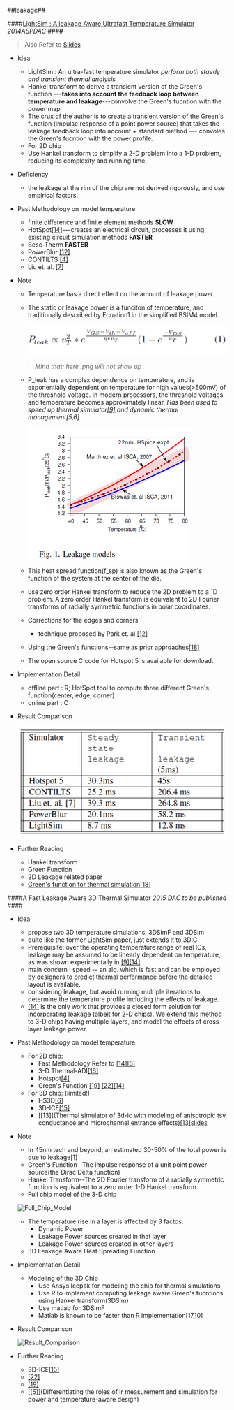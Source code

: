 ##leakage##

####[LightSim : A leakage Aware Ultrafast Temperature Simulator](http://www.cse.iitd.ac.in/~srsarangi/files/papers/lightsim.pdf) *2014ASPDAC* ####
	
> Also Refer to [Slides](http://www.aspdac.com/aspdac2014/technical_program/pdf/9C-3.pdf)

+ Idea
	* LightSim : An ultra-fast temperature simulator  *perform both staedy and transient thermal analysis*
	* Hankel transform to derive a transient version of the Green's function ---**takes into account the feedback loop between temperature and leakage**---convolve the Green's fucntion with the power map
	* The crux of the author is to create a transient version of the Green's function (impulse response of a point power source) that takes the leakage feedback loop into account + standard method --- convoles the Green's fucntion with the power profile.
	* For 2D chip
	* Use Hankel transform to simplify a 2-D problem into a 1-D problem, reducing its complexity and running time.

+ Deficiency
	* the leakage at the rim of the chip are not derived rigorously, and use empirical factors.

+ Past Methodology on model temperature
	* finite difference and finite element methods **SLOW**
	* HotSpot[[14]](http://www.cs.virginia.edu/~skadron/Papers/hotspot_isca03.pdf)---creates an electrical circuit, processes it using existing circuit simulation methods **FASTER**  
	* Sesc-Therm **FASTER**
	* PowerBlur [[12]](https://www.researchgate.net/publication/224129688_Experimental_validation_of_the_power_blurring_method)
	* CONTILTS [[4]](http://euler.ecs.umass.edu/research/hkk-Jolpe-2007.pdf)
	* Liu et. al. [[7]](http://www.pitt.edu/~juy9/papers/thermal_iccad05.pdf)
	
+ Note
	* Temperature has a direct effect on the amount of leakage power.
	* The static or leakage power is a funciton of temperature, and traditionally described by Equation1 in the simplified BSIM4 model.
	
		![BSIM4](/img/3DIC/LightSim/BSIM4.PNG)
	> *Mind that: here .png will not show up*

	* P_leak has a complex dependence on temperature, and is exponentially dependent on temperature for high values(>500mV) of the threshold voltage. In modern processors, the threshold voltages and temperature becomes approximately linear. *Has been used to speed up thermal simulator[[9]](http://ecee.colorado.edu/~shangl/papers/liu07mar.pdf) and dynamic thermal management[5,6]*
	
		![Leakage model](/img/3DIC/LightSim/Leakage_Models.PNG)

	* This heat spread function(f_sp) is also known as the Green's function of the system at the center of the die.
	* use zero order Hankel transform to reduce the 2D problem to a 1D problem. A zero order Hankel transform is equivalent to 2D Fourier transforms of radially symmetric functions in polar coordinates.
	* Corrections for the edges and corners
		* technique proposed by Park et. al.[[12]](https://www.researchgate.net/publication/224129688_Experimental_validation_of_the_power_blurring_method)
	* Using the Green's functions--same as prior approaches[[18]](http://www.ee.umn.edu/users/sachin/conf/iccad05yz.pdf)
	* The open source C code for Hotspot 5 is available for download.

+ Implementation Detail
	* offline part : R; HotSpot tool to compute three different Green's function(center, edge, corner)
	* online part : C

+ Result Comparison

    ![Result Comparison](/img/3DIC/LightSim/Speed.PNG)

+ Further Reading
	* Hankel transform
	* Green Function 
	* 2D Leakage related paper
	* [Green's function for thermal simulation[18]](http://www.ee.umn.edu/users/sachin/conf/iccad05yz.pdf)


####A Fast Leakage Aware 3D Thermal Simulator *2015 DAC to be published* ####

+ Idea
	* propose two 3D temperature simulations, 3DSimF and 3DSim 
	* quite like the former LightSim paper, just extends it to 3DIC
	* Prerequisite: over the operating temperature range of real ICs, leakage may be assumed to be linearly dependent on temperature, as was shown experimentally in [[9]](http://ecee.colorado.edu/~shangl/papers/liu07mar.pdf)[[14]](http://www.cse.iitd.ac.in/~srsarangi/files/papers/lightsim.pdf)
	* main concern : speed -- an alg. which is fast and can be employed by designers to predict thermal performance before the detailed layout is available.
	* considering leakage, but avoid running mulriple iterations to determine the temperature profile including the effects of leakage.
	* [[14]](http://www.cse.iitd.ac.in/~srsarangi/files/papers/lightsim.pdf) is the only work that provides a closed form solution for incorporating leakage (albeit for 2-D chips). We extend this method to 3-D chips having multiple layers, and model the effects of cross layer leakage power.
+ Past Methodology on model temperature	
	* For 2D chip: 
		+ Fast Methodology Refer to [[14]](http://www.cse.iitd.ac.in/~srsarangi/files/papers/lightsim.pdf)[[5]](http://pan.baidu.com/s/1PChmY)
		+ 3-D Thermal-ADI[[16]](http://robertdick.org/talp/papers/wang-thermal-adi.pdf)
		+ Hotspot[[4]](http://www.cs.virginia.edu/~skadron/Papers/hotspot_tvlsi06.pdf)
		+ Green's Function [[19]](http://www.ee.umn.edu/users/sachin/conf/iccad05yz.pdf) [[22]](http://pan.baidu.com/s/1mh05vXe)[[14]](http://www.cse.iitd.ac.in/~srsarangi/files/papers/lightsim.pdf)
	* For 3D chip: (limited!)
		+ HS3D[[6]](https://www.ece.ucsb.edu/~yuanxie/Papers/ISQED06-3D.pdf)
		+ 3D-ICE[[15]](http://esl.epfl.ch/files/content/sites/esl/files/3dice/3D-ICE_ICCAD2010.pdf)
		+ [[13]](Thermal simulator of 3d-ic with modeling of anisotropic tsv conductance and microchannel entrance effects)[[13]slides](http://www.aspdac.com/aspdac2013/archive/pdf/6B-1.pdf)
		
+ Note
	* In 45nm tech and beyond, an estimated 30-50% of the total power is due to leakage[1]
	* Green's Function--The impulse response of a unit point power source(the Dirac Delta function)
	* Hankel Transform--The 2D Fourier transform of a radially symmetric function is equivalent to a zero order 1-D Hankel transform.
	* Full chip model of the 3-D chip
	
	![Full_Chip_Model](/img/3DIC/Fast_Leakage_Aware_3D_Thermal_Simulator/Full_Chip_Model.PNG)

	* The temperature rise in a layer is affected by 3 factos:
		+ Dynamic Power 
		+ Leakage Power sources created in that layer 
		+ Leakage Power sources created in other layers 
	* 3D Leakage Aware Heat Spreading Function

+ Implementation Detail
	* Modeling of the 3D Chip
		+ Use Ansys Icepak for modeling the chip for thermal simulations
		+ Use R to implement computing leakage aware Green's fucntions using Hankel transform(3DSim)
		+ Use matlab for 3DSimF 
		+ Matlab is known to be faster than R implementation[17,10]

+ Result Comparison

	![Result_Comparison](/img/3DIC/Fast_Leakage_Aware_3D_Thermal_Simulator/Result_Comparison.PNG)

+ Further Reading
	* 3D-ICE[[15]](http://esl.epfl.ch/files/content/sites/esl/files/3dice/3D-ICE_ICCAD2010.pdf)
	* [[22]](http://pan.baidu.com/s/1mh05vXe)
	* [[19]](http://www.ee.umn.edu/users/sachin/conf/iccad05yz.pdf)
	* [[5]](Differentiating the roles of ir measurement and simulation for power and temperature-aware design)
	
